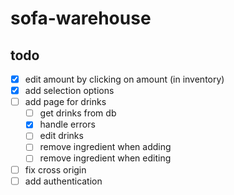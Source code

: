 # sofa-warehouse

## todo

- [x] edit amount by clicking on amount (in inventory)
- [x] add selection options
- [ ] add page for drinks
  - [ ] get drinks from db
  - [x] handle errors
  - [ ] edit drinks
  - [ ] remove ingredient when adding
  - [ ] remove ingredient when editing
- [ ] fix cross origin
- [ ] add authentication
